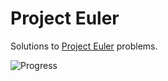 # Project Euler

Solutions to [Project Euler](http://projecteuler.net/) problems.

![Progress](http://projecteuler.net/profile/Prajjwal.png)
